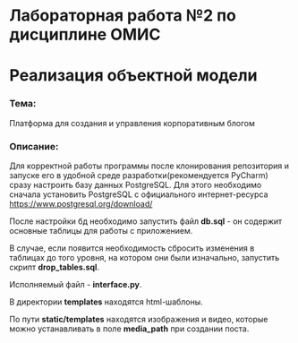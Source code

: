 # Лабораторная работа №2 по дисциплине ОМИС
# Реализация объектной модели
### Тема:
Платформа для создания и управления корпоративным блогом
### Описание:
Для корректной работы программы после клонирования репозитория и запуске его в удобной среде разработки(рекомендуется PyCharm) сразу настроить базу данных PostgreSQL. Для этого необходимо сначала установить PostgreSQL с официального интернет-ресурса https://www.postgresql.org/download/

После настройки бд необходимо запустить файл **db.sql** - он содержит основные таблицы для работы с приложением. 

В случае, если появится необходимость сбросить изменения в таблицах до того уровня, на котором они были изначально, запустить скрипт **drop_tables.sql**.

Исполняемый файл - **interface.py**.

В директории **templates** находятся html-шаблоны.

По пути **static/templates** находятся изображения и видео, которые можно устанавливать в поле **media_path** при создании поста.

